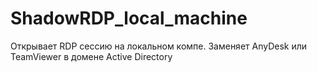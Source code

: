 # ShadowRDP_local_machine
Открывает RDP сессию на локальном компе. Заменяет AnyDesk или TeamViewer в домене Active Directory
